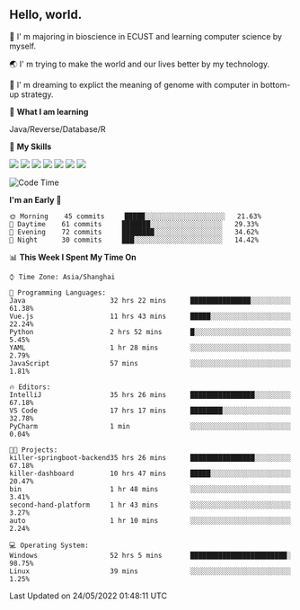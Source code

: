 ## Hello, world.

🏫 I' m majoring in bioscience in ECUST and learning computer science by myself.

🌏 I' m trying to make the world and our lives better by my technology.

🧬 I' m dreaming to explict the meaning of genome with computer in bottom-up strategy.

🔡 **What I am learning**

Java/Reverse/Database/R

🌟 **My Skills**

![](https://img.shields.io/badge/-Python-FFD43B?logo=python&labelColor=306998&logoColor=FFF)
![](https://img.shields.io/badge/-Linux-000000?logo=Linux&logoColor=fff)
![](https://img.shields.io/badge/-Docker-FFF?logo=Docker&labelColor=2496ED&logoColor=fff)
![](https://img.shields.io/badge/-Java-f89820?logo=java&labelColor=5382a1&logoColor=fff)
![](https://img.shields.io/badge/-MySQL-00758F?logo=mysql&labelColor=F29111&logoColor=FFF)
![](https://img.shields.io/badge/-Vue-34495E?logo=vue.js&labelColor=41B883&logoColor=FFF)
![](https://img.shields.io/badge/-SpringBoot-FFF?logo=SpringBoot&labelColor=6DB33F&logoColor=FFF)

<!--START_SECTION:waka-->
![Code Time](http://img.shields.io/badge/Code%20Time-0%20secs-blue)

**I'm an Early 🐤** 

```text
🌞 Morning    45 commits     █████░░░░░░░░░░░░░░░░░░░░   21.63% 
🌆 Daytime    61 commits     ███████░░░░░░░░░░░░░░░░░░   29.33% 
🌃 Evening    72 commits     ████████░░░░░░░░░░░░░░░░░   34.62% 
🌙 Night      30 commits     ███░░░░░░░░░░░░░░░░░░░░░░   14.42%

```


📊 **This Week I Spent My Time On** 

```text
⌚︎ Time Zone: Asia/Shanghai

💬 Programming Languages: 
Java                     32 hrs 22 mins      ███████████████░░░░░░░░░░   61.38% 
Vue.js                   11 hrs 43 mins      █████░░░░░░░░░░░░░░░░░░░░   22.24% 
Python                   2 hrs 52 mins       █░░░░░░░░░░░░░░░░░░░░░░░░   5.45% 
YAML                     1 hr 28 mins        ░░░░░░░░░░░░░░░░░░░░░░░░░   2.79% 
JavaScript               57 mins             ░░░░░░░░░░░░░░░░░░░░░░░░░   1.81%

🔥 Editors: 
IntelliJ                 35 hrs 26 mins      ████████████████░░░░░░░░░   67.18% 
VS Code                  17 hrs 17 mins      ████████░░░░░░░░░░░░░░░░░   32.78% 
PyCharm                  1 min               ░░░░░░░░░░░░░░░░░░░░░░░░░   0.04%

🐱‍💻 Projects: 
killer-springboot-backend35 hrs 26 mins      ████████████████░░░░░░░░░   67.18% 
killer-dashboard         10 hrs 47 mins      █████░░░░░░░░░░░░░░░░░░░░   20.47% 
bin                      1 hr 48 mins        ░░░░░░░░░░░░░░░░░░░░░░░░░   3.41% 
second-hand-platform     1 hr 43 mins        ░░░░░░░░░░░░░░░░░░░░░░░░░   3.27% 
auto                     1 hr 10 mins        ░░░░░░░░░░░░░░░░░░░░░░░░░   2.24%

💻 Operating System: 
Windows                  52 hrs 5 mins       ████████████████████████░   98.75% 
Linux                    39 mins             ░░░░░░░░░░░░░░░░░░░░░░░░░   1.25%

```


 Last Updated on 24/05/2022 01:48:11 UTC
<!--END_SECTION:waka-->


<!--
**Shigure19/Shigure19** is a ✨ _special_ ✨ repository because its `README.md` (this file) appears on your GitHub profile.

Here are some ideas to get you started:

- 🔭 I’m currently working on ...
- 🌱 I’m currently learning ...
- 👯 I’m looking to collaborate on ...
- 🤔 I’m looking for help with ...
- 💬 Ask me about ...
- 📫 How to reach me: ...
- 😄 Pronouns: ...
- ⚡ Fun fact: ...
-->
